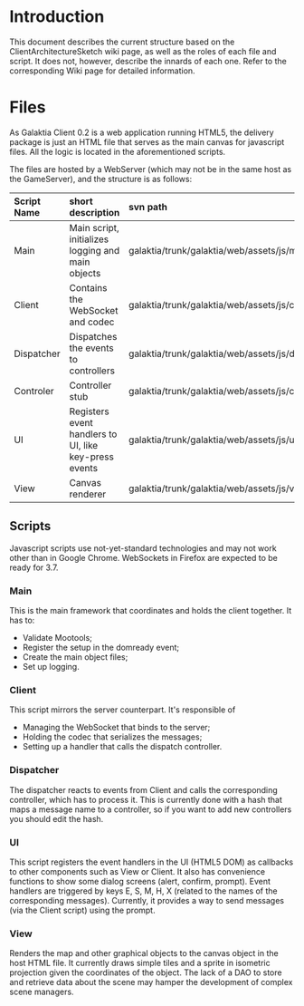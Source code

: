 # Introduction #

This document describes the current structure based on the ClientArchitectureSketch wiki page, as well as the roles of each file and script. It does not, however, describe the innards of each one. Refer to the corresponding Wiki page for detailed information.


# Files #

As Galaktia Client 0.2 is a web application running HTML5, the delivery package is just an HTML file that serves as the main canvas for javascript files. All the logic is located in the aforementioned scripts.

The files are hosted by a WebServer (which may not be in the same host as the GameServer), and the structure is as follows:

| **Script Name** | **short description** | **svn path** | **webserver path** |
|:----------------|:----------------------|:-------------|:-------------------|
| Main            | Main script, initializes logging and main objects | galaktia/trunk/galaktia/web/assets/js/main.js |                    |
| Client          | Contains the WebSocket and codec | galaktia/trunk/galaktia/web/assets/js/client.js |                    |
| Dispatcher      | Dispatches the events to controllers | galaktia/trunk/galaktia/web/assets/js/dispatcher.js |                    |
| Controler       | Controller stub       | galaktia/trunk/galaktia/web/assets/js/controller.js |                    |
| UI              | Registers event handlers to UI, like key-press events | galaktia/trunk/galaktia/web/assets/js/ui.js |                    |
| View            | Canvas renderer       | galaktia/trunk/galaktia/web/assets/js/view.js |                    |


## Scripts ##

Javascript scripts use not-yet-standard technologies and may not work other than in Google Chrome. WebSockets in Firefox are expected to be ready for 3.7.


### Main ###
This is the main framework that coordinates and holds the client together. It has to:
  * Validate Mootools;
  * Register the setup in the domready event;
  * Create the main object files;
  * Set up logging.

### Client ###
This script mirrors the server counterpart. It's responsible of
  * Managing the WebSocket that binds to the server;
  * Holding the codec that serializes the messages;
  * Setting up a handler that calls the dispatch controller.

### Dispatcher ###
The dispatcher reacts to events from Client and calls the corresponding controller, which has to process it. This is currently done with a hash that maps a message name to a controller, so if you want to add new controllers you should edit the hash.

### UI ###
This script registers the event handlers in the UI (HTML5 DOM) as callbacks to other components such as View or Client. It also has convenience functions to show some dialog screens (alert, confirm, prompt). Event handlers are triggered by keys E, S, M, H, X (related to the names of the corresponding messages).
Currently, it provides a way to send messages (via the Client script) using the prompt.

### View ###
Renders the map and other graphical objects to the canvas object in the host HTML file. It currently draws simple tiles and a sprite in isometric projection given the coordinates of the object. The lack of a DAO to store and retrieve data about the scene may hamper the development of complex scene managers.